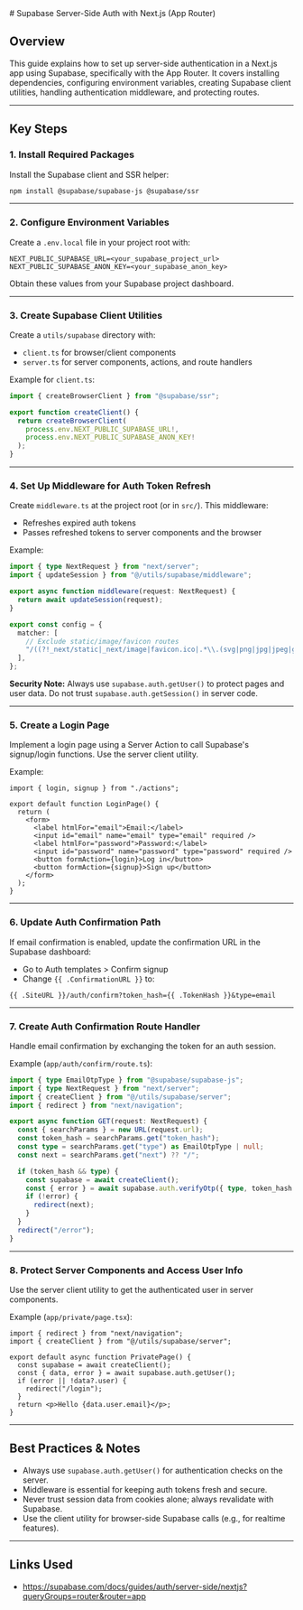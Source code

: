 <documentation>
# Supabase Server-Side Auth with Next.js (App Router)

## Overview

This guide explains how to set up server-side authentication in a Next.js app using Supabase, specifically with the App Router. It covers installing dependencies, configuring environment variables, creating Supabase client utilities, handling authentication middleware, and protecting routes.

---

## Key Steps

### 1. Install Required Packages

Install the Supabase client and SSR helper:

```bash
npm install @supabase/supabase-js @supabase/ssr
```

---

### 2. Configure Environment Variables

Create a `.env.local` file in your project root with:

```
NEXT_PUBLIC_SUPABASE_URL=<your_supabase_project_url>
NEXT_PUBLIC_SUPABASE_ANON_KEY=<your_supabase_anon_key>
```

Obtain these values from your Supabase project dashboard.

---

### 3. Create Supabase Client Utilities

Create a `utils/supabase` directory with:

- `client.ts` for browser/client components
- `server.ts` for server components, actions, and route handlers

Example for `client.ts`:

```typescript
import { createBrowserClient } from "@supabase/ssr";

export function createClient() {
  return createBrowserClient(
    process.env.NEXT_PUBLIC_SUPABASE_URL!,
    process.env.NEXT_PUBLIC_SUPABASE_ANON_KEY!
  );
}
```

---

### 4. Set Up Middleware for Auth Token Refresh

Create `middleware.ts` at the project root (or in `src/`). This middleware:

- Refreshes expired auth tokens
- Passes refreshed tokens to server components and the browser

Example:

```typescript
import { type NextRequest } from "next/server";
import { updateSession } from "@/utils/supabase/middleware";

export async function middleware(request: NextRequest) {
  return await updateSession(request);
}

export const config = {
  matcher: [
    // Exclude static/image/favicon routes
    "/((?!_next/static|_next/image|favicon.ico|.*\\.(svg|png|jpg|jpeg|gif|webp)$).*)",
  ],
};
```

**Security Note:** Always use `supabase.auth.getUser()` to protect pages and user data. Do not trust `supabase.auth.getSession()` in server code.

---

### 5. Create a Login Page

Implement a login page using a Server Action to call Supabase's signup/login functions. Use the server client utility.

Example:

```tsx
import { login, signup } from "./actions";

export default function LoginPage() {
  return (
    <form>
      <label htmlFor="email">Email:</label>
      <input id="email" name="email" type="email" required />
      <label htmlFor="password">Password:</label>
      <input id="password" name="password" type="password" required />
      <button formAction={login}>Log in</button>
      <button formAction={signup}>Sign up</button>
    </form>
  );
}
```

---

### 6. Update Auth Confirmation Path

If email confirmation is enabled, update the confirmation URL in the Supabase dashboard:

- Go to Auth templates > Confirm signup
- Change `{{ .ConfirmationURL }}` to:

```
{{ .SiteURL }}/auth/confirm?token_hash={{ .TokenHash }}&type=email
```

---

### 7. Create Auth Confirmation Route Handler

Handle email confirmation by exchanging the token for an auth session.

Example (`app/auth/confirm/route.ts`):

```typescript
import { type EmailOtpType } from "@supabase/supabase-js";
import { type NextRequest } from "next/server";
import { createClient } from "@/utils/supabase/server";
import { redirect } from "next/navigation";

export async function GET(request: NextRequest) {
  const { searchParams } = new URL(request.url);
  const token_hash = searchParams.get("token_hash");
  const type = searchParams.get("type") as EmailOtpType | null;
  const next = searchParams.get("next") ?? "/";

  if (token_hash && type) {
    const supabase = await createClient();
    const { error } = await supabase.auth.verifyOtp({ type, token_hash });
    if (!error) {
      redirect(next);
    }
  }
  redirect("/error");
}
```

---

### 8. Protect Server Components and Access User Info

Use the server client utility to get the authenticated user in server components.

Example (`app/private/page.tsx`):

```tsx
import { redirect } from "next/navigation";
import { createClient } from "@/utils/supabase/server";

export default async function PrivatePage() {
  const supabase = await createClient();
  const { data, error } = await supabase.auth.getUser();
  if (error || !data?.user) {
    redirect("/login");
  }
  return <p>Hello {data.user.email}</p>;
}
```

---

## Best Practices & Notes

- Always use `supabase.auth.getUser()` for authentication checks on the server.
- Middleware is essential for keeping auth tokens fresh and secure.
- Never trust session data from cookies alone; always revalidate with Supabase.
- Use the client utility for browser-side Supabase calls (e.g., for realtime features).

---

## Links Used

- https://supabase.com/docs/guides/auth/server-side/nextjs?queryGroups=router&router=app
  </documentation>
